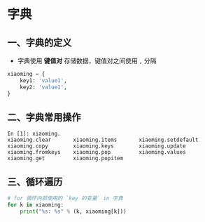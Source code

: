 # 字典

## 一、字典的定义

- 字典使用 **键值对** 存储数据，键值对之间使用 `,` 分隔

```python
xiaoming = {
    key1: 'value1',
    key2: 'value1',
}
```

## 二、字典常用操作

```
In [1]: xiaoming.
xiaoming.clear       xiaoming.items       xiaoming.setdefault
xiaoming.copy        xiaoming.keys        xiaoming.update
xiaoming.fromkeys    xiaoming.pop         xiaoming.values
xiaoming.get         xiaoming.popitem
```

## 三、循环遍历

```python
# for 循环内部使用的 `key 的变量` in 字典
for k in xiaoming:
    print("%s: %s" % (k, xiaoming[k]))
```
